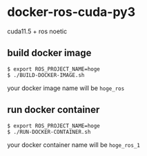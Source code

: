 # docker-ros-cuda-py3
cuda11.5 + ros noetic

## build docker image

```
$ export ROS_PROJECT_NAME=hoge
$ ./BUILD-DOCKER-IMAGE.sh
```
your docker image name will be `hoge_ros`


## run docker container

```
$ export ROS_PROJECT_NAME=hoge
$ ./RUN-DOCKER-CONTAINER.sh
```
your docker container name will be `hoge_ros_1`
